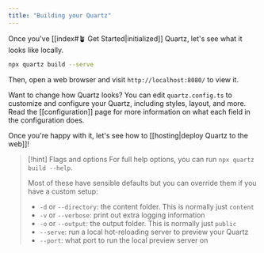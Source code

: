 ```yaml
---
title: "Building your Quartz"
---
```


Once you've [[index#🪴 Get Started|initialized]] Quartz, let's see what it looks like locally.

```bash
npx quartz build --serve
```

Then, open a web browser and visit `http://localhost:8080/` to view it.

Want to change how Quartz looks? You can edit `quartz.config.ts` to customize and configure your Quartz, including styles, layout, and more. Read the [[configuration]] page for more information on what each field in the configuration does.

Once you're happy with it, let's see how to [[hosting|deploy Quartz to the web]]!

> [!hint] Flags and options
> For full help options, you can run `npx quartz build --help`.
>
> Most of these have sensible defaults but you can override them if you have a custom setup:
>
> - `-d` or `--directory`: the content folder. This is normally just `content`
> - `-v` or `--verbose`: print out extra logging information
> - `-o` or `--output`: the output folder. This is normally just `public`
> - `--serve`: run a local hot-reloading server to preview your Quartz
> - `--port`: what port to run the local preview server on
